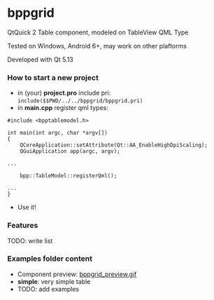# bppgrid
QtQuick 2 Table component, modeled on TableView QML Type

Tested on Windows, Android 6+, may work on other plaftorms

Developed with Qt 5.13

### How to start a new project

* in (your) **project.pro** include pri:
```include($$PWD/../../bppgrid/bppgrid.pri)```
* in **main.cpp** register qml types:
```
#include <bpptablemodel.h>

int main(int argc, char *argv[])
{
    QCoreApplication::setAttribute(Qt::AA_EnableHighDpiScaling);
    QGuiApplication app(argc, argv);

...

    bpp::TableModel::registerQml();

...
}
```
* Use it!

### Features
TODO: write list

### Examples folder content

* Component preview: [bppgrid_preview.gif](examples/bppgrid_preview.gif)
* **simple**: very simple table
* TODO: add examples
